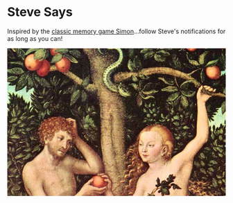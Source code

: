# Steve Says

Inspired by the [classic memory game Simon](https://americanhistory.si.edu/collections/search/object/nmah_1302005)...follow Steve's notifications for as long as you can!

![Garden of Eden](Images/Tree-of-Knowledge-Good-Evil.jpeg)
